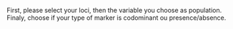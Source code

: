 First, please select your loci, then the variable you choose as population.
Finaly, choose if your type of marker is codominant ou presence/absence.
